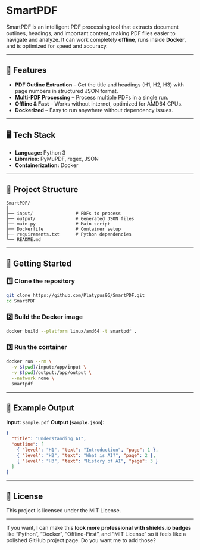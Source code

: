 # **SmartPDF**

SmartPDF is an intelligent PDF processing tool that extracts document outlines, headings, and important content, making PDF files easier to navigate and analyze.
It can work completely **offline**, runs inside **Docker**, and is optimized for speed and accuracy.

---

## 📌 Features

* **PDF Outline Extraction** – Get the title and headings (H1, H2, H3) with page numbers in structured JSON format.
* **Multi-PDF Processing** – Process multiple PDFs in a single run.
* **Offline & Fast** – Works without internet, optimized for AMD64 CPUs.
* **Dockerized** – Easy to run anywhere without dependency issues.

---

## 🖥️ Tech Stack

* **Language:** Python 3
* **Libraries:** PyMuPDF, regex, JSON
* **Containerization:** Docker

---

## 📂 Project Structure

```
SmartPDF/
│
├── input/                # PDFs to process
├── output/               # Generated JSON files
├── main.py               # Main script
├── Dockerfile            # Container setup
├── requirements.txt      # Python dependencies
└── README.md
```

---

## 🚀 Getting Started

### 1️⃣ Clone the repository

```bash
git clone https://github.com/Platypus96/SmartPDF.git
cd SmartPDF
```

### 2️⃣ Build the Docker image

```bash
docker build --platform linux/amd64 -t smartpdf .
```

### 3️⃣ Run the container

```bash
docker run --rm \
  -v $(pwd)/input:/app/input \
  -v $(pwd)/output:/app/output \
  --network none \
  smartpdf
```

---

## 📄 Example Output

**Input:** `sample.pdf`
**Output (`sample.json`):**

```json
{
  "title": "Understanding AI",
  "outline": [
    { "level": "H1", "text": "Introduction", "page": 1 },
    { "level": "H2", "text": "What is AI?", "page": 2 },
    { "level": "H3", "text": "History of AI", "page": 3 }
  ]
}
```

---

## 📜 License

This project is licensed under the MIT License.

---

If you want, I can make this **look more professional with shields.io badges** like “Python”, “Docker”, “Offline-First”, and “MIT License” so it feels like a polished GitHub project page.
Do you want me to add those?

